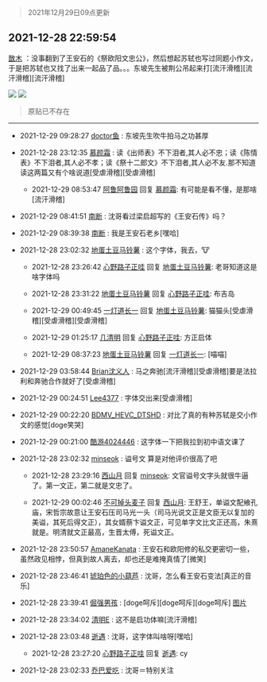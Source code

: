 > 2021年12月29日09点更新
<link rel="stylesheet" href="https://cdn.jsdelivr.net/gh/taotie6/sampleJSON@main/css/photo_show.css">
<meta name="referrer" content="no-referrer" />


 ## 2021-12-28 22:59:54 

 [㪚木](https://www.coolapk.com/feed/32434330?shareKey=YjI3MGNiNjM2ZGIxNjFjYjI2NzE~) ：没事翻到了王安石的《祭欧阳文忠公》，然后想起苏轼也写过同题小作文，于是把苏轼也又找了出来一起品了品。。。东坡先生被荆公吊起来打[流汗滑稽][流汗滑稽][流汗滑稽] 

<div class="album">
<img class="img-item" src="http://image.coolapk.com/feed/2021/1228/22/1081091_bdef704b_3592_5113_983@1042x4273.jpeg" />
<img class="img-item" src="http://image.coolapk.com/feed/2021/1228/22/1081091_096caa57_3592_5116_809@1022x3409.jpeg" />
</div>

> 原贴已不存在 

 ------- 

- 2021-12-29 09:28:27 [doctor鱼](uid=1383402) : 东坡先生吹牛拍马之功甚厚 

- 2021-12-28 23:12:35 [慕颜霜](uid=3801065) : 读《出师表》不下泪者,其人必不忠；读《陈情表》不下泪者,其人必不孝；读《祭十二郎文》不下泪者,其人必不友.那不知道读这两篇又有个啥说道[受虐滑稽][受虐滑稽] 

    - 2021-12-29 08:53:47 [阿鲁阿鲁园](uid=8744023) 回复 [慕颜霜](uid=3801065): 有可能是看不懂，是那啥[流汗滑稽] 

- 2021-12-29 08:41:51 [南断](uid=1225983) : 沈哥看过梁启超写的《王安石传》吗？ 

- 2021-12-29 08:39:38 [南断](uid=1225983) : 我是王安石老乡[嘿哈] 

- 2021-12-28 23:02:32 [地蛋土豆马铃薯](uid=3648294) : 这个字体，我去，🐮 

    - 2021-12-28 23:26:42 [心野路子正哇](uid=4346180) 回复 [地蛋土豆马铃薯](uid=3648294): 老哥知道这是啥字体吗 

    - 2021-12-28 23:31:22 [地蛋土豆马铃薯](uid=3648294) 回复 [心野路子正哇](uid=4346180): 布吉岛 

    - 2021-12-29 00:49:45 [一灯道长一](uid=2901910) 回复 [地蛋土豆马铃薯](uid=3648294): 猫猫头[受虐滑稽][受虐滑稽][受虐滑稽] 

    - 2021-12-29 01:25:17 [几清明](uid=1240638) 回复 [心野路子正哇](uid=4346180): 方正启体 

    - 2021-12-29 08:37:23 [地蛋土豆马铃薯](uid=3648294) 回复 [一灯道长一](uid=2901910): [喵喵] 

- 2021-12-29 03:58:44 [Brian沈义人](uid=886080) : 马之奔驰[流汗滑稽][受虐滑稽]要是法拉利和奔驰合作就好了[受虐滑稽] 

- 2021-12-29 00:24:51 [Lee4377](uid=17478447) : 字体交出来[受虐滑稽] 

- 2021-12-29 00:22:20 [BDMV_HEVC_DTSHD](uid=3362907) : 对比了真的有种苏轼是交小作文的感觉[doge笑哭] 

- 2021-12-29 00:21:00 [酷游4024446](uid=4024446) : 这字体一下把我拉到初中语文课了 

- 2021-12-28 23:02:32 [minseok](uid=2361006) : 谥号文 算是对他评价很高了吧 

    - 2021-12-28 23:29:16 [西山月](uid=6930477) 回复 [minseok](uid=2361006): 文官谥号文字头就很牛逼了。第一文正，第二就是文忠了。 

    - 2021-12-29 00:02:46 [不可掉头麦子](uid=883791) 回复 [西山月](uid=6930477): 王舒王，单谥文配飨孔庙，宋哲宗故意让王安石压司马光一头（司马光说文正是文臣无以复加的美谥，其死后得文正），其女婿蔡卞谥文正，可见单字文比文正还高，朱熹就是。明清就文正最高，生晋太傅，死谥文正。 

- 2021-12-28 23:50:57 [AmaneKanata](uid=3148066) : 王安石和欧阳修的私交更密切一些，虽然政见相悖，但真到故人离去，却也还是难掩真情了[微笑] 

- 2021-12-28 23:46:41 [琥珀色的小葫芦](uid=3670859) : 沈哥，怎么看王安石变法[真正的音乐] 

- 2021-12-28 23:39:41 [倔强男孩](uid=1053486) : [doge呵斥][doge呵斥][doge呵斥] [图片](http://image.coolapk.com/feed/2021/1228/23/1053486_f1255d63_5979_1375_630@2172x2896.jpeg)

- 2021-12-28 23:34:02 [清明E](uid=1792072) : 这不是启功体嘛[流汗滑稽] 

- 2021-12-28 23:03:48 [逝遇](uid=2589293) : 沈哥，这字体叫啥呀[嘿哈] 

    - 2021-12-28 23:27:20 [心野路子正哇](uid=4346180) 回复 [逝遇](uid=2589293): cy 

- 2021-12-28 23:02:33 [乔巴爱吃](uid=927862) : 沈哥＝特别关注 


